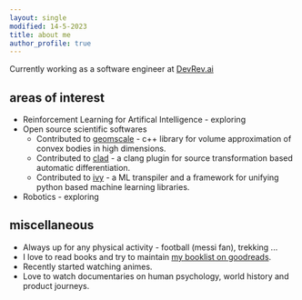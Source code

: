 ```yaml
---
layout: single
modified: 14-5-2023
title: about me
author_profile: true
---
```


Currently working as a software engineer at [DevRev.ai](https://devrev.ai)

## areas of interest
- Reinforcement Learning for Artifical Intelligence - exploring
- Open source scientific softwares
  - Contributed to [geomscale](https://github.com/GeomScale/volesti) - c++ library for volume approximation of convex bodies in high dimensions.
  - Contributed to [clad](https://github.com/vgvassilev/clad) - a clang plugin for source transformation based automatic differentiation.
  - Contributed to [ivy](https://github.com/unifyai/ivy) - a ML transpiler and a framework for unifying python based machine learning libraries.
- Robotics - exploring

## miscellaneous
- Always up for any physical activity - football (messi fan), trekking ...
- I love to read books and try to maintain [my booklist on goodreads](https://www.goodreads.com/review/list/30560993-vaibhav-thakkar).
- Recently started watching animes.
- Love to watch documentaries on human psychology, world history and product journeys.
